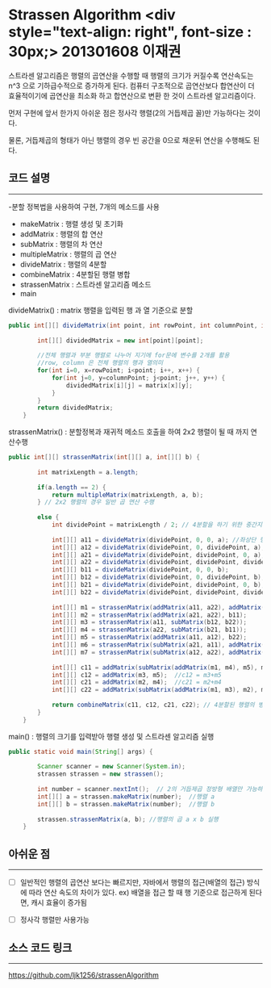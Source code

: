 # Strassen Algorithm  <div style="text-align: right", font-size : 30px;> 201301608 이재권 </div>

스트라센 알고리즘은 행렬의 곱연산을 수행할 때 행렬의 크기가 커질수록 연산속도는 n^3 으로 기하급수적으로 증가하게 된다.
컴퓨터 구조적으로 곱연산보다 합연산이 더 효율적이기에 곱연산을 최소화 하고 합연산으로 변환 한 것이 스트라센 알고리즘이다.

먼저 구현에 앞서 한가지 아쉬운 점은 정사각 행렬(2의 거듭제곱 꼴)만 가능하다는 것이다.

물론, 거듭제곱의 형태가 아닌 행렬의 경우 빈 공간을 0으로 채운뒤 연산을 수행해도 된다.

## 코드 설명
---
-분할 정복법을 사용하여 구현, 7개의 메소드를 사용

* makeMatrix : 행렬 생성 및 초기화
* addMatrix : 행렬의 합 연산
* subMatrix : 행렬의 차 연산
* multipleMatrix : 행렬의 곱 연산
* divideMatrix : 행렬의 4분할
* combineMatrix : 4분할된 행렬 병합
* strassenMatrix : 스트라센 알고리즘 메소드
* main

divideMatrix() : matrix 행렬을 입력된 행 과 열 기준으로 분할
```java
public int[][] divideMatrix(int point, int rowPoint, int columnPoint, int[][] matrix){
		
		int[][] dividedMatrix = new int[point][point];
		
        //전체 행렬과 부분 행렬로 나누어 지기에 for문에 변수를 2개를 활용
        //row, column 은 전체 행렬의 행과 열의미
		for(int i=0, x=rowPoint; i<point; i++, x++) {
			for(int j=0, y=columnPoint; j<point; j++, y++) {
				dividedMatrix[i][j] = matrix[x][y];
			}
		}
		return dividedMatrix;
	}
```

strassenMatrix() : 분할정복과 재귀적 메소드 호출을 하여 2x2 행렬이 될 때 까지 연산수행
```java
public int[][] strassenMatrix(int[][] a, int[][] b) {
		
		int matrixLength = a.length;
		
		if(a.length == 2) {
			return multipleMatrix(matrixLength, a, b);
		} // 2x2 행렬의 경우 일반 곱 연산 수행
		
		else {
			int dividePoint = matrixLength / 2; // 4분할을 하기 위한 중간지점 이 변수는 divideMatrix 에서 point 값으로 전달
			
			int[][] a11 = divideMatrix(dividePoint, 0, 0, a); //좌상단 행렬a
			int[][] a12 = divideMatrix(dividePoint, 0, dividePoint, a); // 우상단 행렬a
			int[][] a21 = divideMatrix(dividePoint, dividePoint, 0, a); // 좌하단 행렬a
			int[][] a22 = divideMatrix(dividePoint, dividePoint, dividePoint, a); //우하단 행렬a
			int[][] b11 = divideMatrix(dividePoint, 0, 0, b);
			int[][] b12 = divideMatrix(dividePoint, 0, dividePoint, b);
			int[][] b21 = divideMatrix(dividePoint, dividePoint, 0, b);
			int[][] b22 = divideMatrix(dividePoint, dividePoint, dividePoint, b);
			
			int[][] m1 = strassenMatrix(addMatrix(a11, a22), addMatrix(b11, b22));
			int[][] m2 = strassenMatrix(addMatrix(a21, a22), b11);
			int[][] m3 = strassenMatrix(a11, subMatrix(b12, b22));
			int[][] m4 = strassenMatrix(a22, subMatrix(b21, b11));
			int[][] m5 = strassenMatrix(addMatrix(a11, a12), b22);
			int[][] m6 = strassenMatrix(subMatrix(a21, a11), addMatrix(b11, b12));
			int[][] m7 = strassenMatrix(subMatrix(a12, a22), addMatrix(b21, b22));
			
			int[][] c11 = addMatrix(subMatrix(addMatrix(m1, m4), m5), m7);  //c11 = m1+m4-m5+m7
			int[][] c12 = addMatrix(m3, m5);  //c12 = m3+m5
			int[][] c21 = addMatrix(m2, m4);  //c21 = m2+m4
			int[][] c22 = addMatrix(subMatrix(addMatrix(m1, m3), m2), m6);  //c22 = m1+m3-m2+m6
			
			return combineMatrix(c11, c12, c21, c22); // 4분할된 행렬의 병합
		}
	}
```

main() : 행렬의 크기를 입력받아 행렬 생성 및 스트라센 알고리즘 실행
```java
public static void main(String[] args) {
		
		Scanner scanner = new Scanner(System.in); 
		strassen strassen = new strassen();
		
		int number = scanner.nextInt();  // 2의 거듭제곱 정방형 배열만 가능하기에 2의 거듭제곱 들의 행과 열만 입력받음
		int[][] a = strassen.makeMatrix(number);  //행렬 a
		int[][] b = strassen.makeMatrix(number);  //행렬 b
		
		strassen.strassenMatrix(a, b); //행렬의 곱 a x b 실행
	}
```
## 아쉬운 점
---
- [ ] 일반적인 행렬의 곱연산 보다는 빠르지만, 자바에서 행렬의 접근(배열의 접근) 방식에 따라 연산 속도의 차이가 있다.
ex) 배열을 접근 할 때 행 기준으로 접근하게 된다면, 캐시 효율이 증가됨

- [ ] 정사각 행렬만 사용가능

## 소스 코드 링크
---
<https://github.com/ljk1256/strassenAlgorithm>